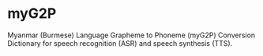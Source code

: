 # myG2P
Myanmar (Burmese) Language Grapheme to Phoneme (myG2P) Conversion Dictionary for speech recognition (ASR) and speech synthesis (TTS).
